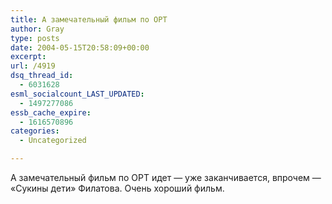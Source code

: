 ```yaml
---
title: А замечательный фильм по ОРТ
author: Gray
type: posts
date: 2004-05-15T20:58:09+00:00
excerpt:
url: /4919
dsq_thread_id:
  - 6031628
esml_socialcount_LAST_UPDATED:
  - 1497277086
essb_cache_expire:
  - 1616570896
categories:
  - Uncategorized

---
```








А замечательный фильм по ОРТ идет &#8212; уже заканчивается, впрочем &#8212; &#171;Сукины дети&#187; Филатова. Очень хороший фильм.